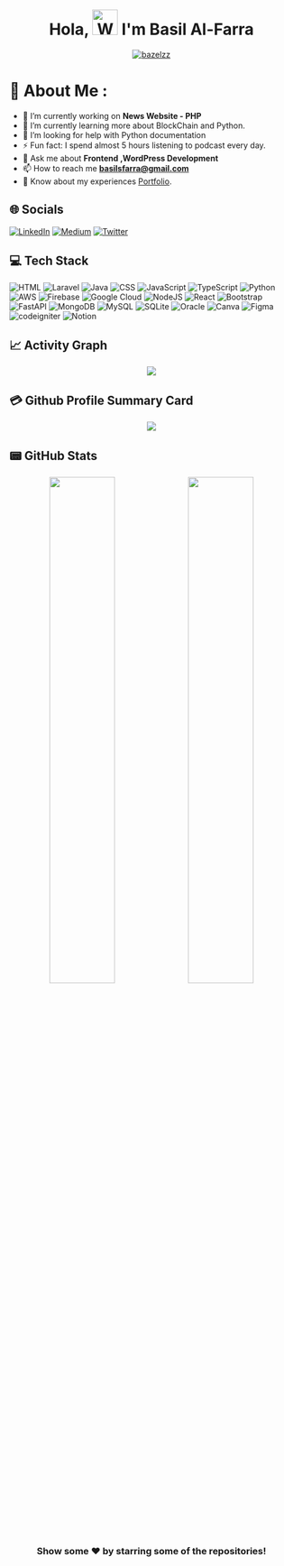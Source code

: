 <h1 align="center"> Hola, <img src="https://raw.githubusercontent.com/nixin72/nixin72/master/wave.gif" 
         alt="Waving hand animated gif"
         height="45"
         width="45" /> I'm Basil Al-Farra </h1>

<p align="center"> <a href="https://twitter.com/bazelzz" target="blank"><img src="https://img.shields.io/twitter/follow/bazelzz?logo=twitter&style=for-the-badge" alt="bazelzz" /></a> </p>

# 💫 About Me :

- 🔭 I’m currently working on **News Website - PHP**
- 🌱 I’m currently learning more about BlockChain and Python.
- 🤝 I’m looking for help with Python documentation
- ⚡ Fun fact: I spend almost 5 hours listening to podcast every day.
- 💬 Ask me about **Frontend ,WordPress Development**
- 📫 How to reach me **basilsfarra@gmail.com**
- 📄 Know about my experiences [Portfolio](https://dev-basil-farra-portfolio.pantheonsite.io/).

## 🌐 Socials
[![LinkedIn](https://img.shields.io/badge/LinkedIn-0077B5?style=for-the-badge&logo=linkedin&logoColor=white)](https://linkedin.com/in/basilfarra )
[![Medium](https://img.shields.io/badge/medium-000000?style=for-the-badge&logo=medium&logoColor=white)](https://medium.com/c/basilfarra ) 
[![Twitter](https://img.shields.io/twitter/follow/bazelzz?logo=Twitter&style=for-the-badge)](https://twitter.com/bazelzz)

## 💻 Tech Stack
![HTML](https://img.shields.io/badge/Html-%231B72BE.svg?style=for-the-badge&logo=Html&logoColor=white) 
![Laravel](https://img.shields.io/badge/laravel-%230095D5.svg?style=for-the-badge&logo=laravel&logoColor=white)
![Java](https://img.shields.io/badge/java-%23ED8B00.svg?style=for-the-badge&logo=java&logoColor=white) 
![CSS](https://img.shields.io/badge/CSS-%231B72BE.svg?style=for-the-badge&logo=CSS&logoColor=white) 
![JavaScript](https://img.shields.io/badge/javascript-%23323330.svg?style=for-the-badge&logo=javascript&logoColor=%23F7DF1E) 
![TypeScript](https://img.shields.io/badge/typescript-%23007ACC.svg?style=for-the-badge&logo=typescript&logoColor=white) 
![Python](https://img.shields.io/badge/python-3670A0?style=for-the-badge&logo=python&logoColor=ffdd54) 
![AWS](https://img.shields.io/badge/AWS-%23FF9900.svg?style=for-the-badge&logo=amazon-aws&logoColor=white)
![Firebase](https://img.shields.io/badge/firebase-%23039BE5.svg?style=for-the-badge&logo=firebase) 
![Google Cloud](https://img.shields.io/badge/Google%20Cloud-%234285F4.svg?style=for-the-badge&logo=google-cloud&logoColor=white) 
![NodeJS](https://img.shields.io/badge/node.js-6DA55F?style=for-the-badge&logo=node.js&logoColor=white) 
![React](https://img.shields.io/badge/react-%2320232a.svg?style=for-the-badge&logo=react&logoColor=%2361DAFB) 
![Bootstrap](https://img.shields.io/badge/Bootstrap-%2338B2AC.svg?style=for-the-badge&logo=Bootstrap&logoColor=white) 
![FastAPI](https://img.shields.io/badge/FastAPI-005571?style=for-the-badge&logo=fastapi) 
![MongoDB](https://img.shields.io/badge/MongoDB-%234ea94b.svg?style=for-the-badge&logo=mongodb&logoColor=white) 
![MySQL](https://img.shields.io/badge/mysql-%2300f.svg?style=for-the-badge&logo=mysql&logoColor=white) 
![SQLite](https://img.shields.io/badge/sqlite-%2307405e.svg?style=for-the-badge&logo=sqlite&logoColor=white)
![Oracle](https://img.shields.io/badge/oracle-%2307405e.svg?style=for-the-badge&logo=oracle&logoColor=red)
![Canva](https://img.shields.io/badge/Canva-%2300C4CC.svg?style=for-the-badge&logo=Canva&logoColor=white) 
![Figma](https://img.shields.io/badge/figma-%23F24E1E.svg?style=for-the-badge&logo=figma&logoColor=white) 
![codeigniter](https://img.shields.io/badge/codeigniter-02303A.svg?style=for-the-badge&logo=codeigniter&logoColor=white) 
![Notion](https://img.shields.io/badge/Notion-%23000000.svg?style=for-the-badge&logo=notion&logoColor=white) 


## 📈 Activity Graph
<p align="center">
	<img src="https://activity-graph.herokuapp.com/graph?username=basilfarra&theme=minimal"/>
</p>

## 💳 Github Profile Summary Card
<p align="center">
  <img src="https://github-profile-summary-cards.vercel.app/api/cards/profile-details?username=basilfarra&theme=vue"/>
</p>

## 📟 GitHub Stats
<p align="center">
	<img width="48%" src="https://github-readme-stats.vercel.app/api?username=basilfarra&show_icons=true&theme=vue" />
	<img width="48%" src="https://github-readme-streak-stats.herokuapp.com/?user=basilfarra&theme=vue" />
</p>

<div align="center">

### Show some ❤️ by starring some of the repositories!

</div>

